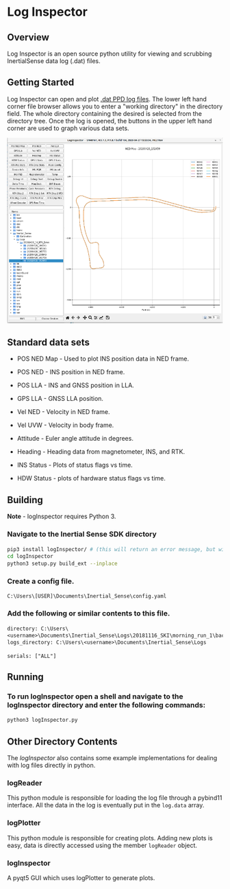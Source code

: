# Log Inspector

## Overview
Log Inspector is an open source python utility for viewing and scrubbing InertialSense data log (.dat) files.

## Getting Started
Log Inspector can open and plot [.dat PPD log files](../../logging-plotting/data_logging/#logging-ppd-in-evaltool). The lower left hand corner file browser allows you to enter a "working directory" in the directory field. The whole directory containing the desired is selected from the directory tree.
Once the log is opened, the buttons in the upper left hand corner are used to graph various data sets.


![NED Map](../images/NEDMap.png "NED Map")

## Standard data sets

* POS NED Map - Used to plot INS position data in NED frame.

* POS NED - INS position in NED frame.

* POS LLA - INS and GNSS position in LLA.

* GPS LLA - GNSS LLA position.

* Vel NED - Velocity in NED frame.

* Vel UVW - Velocity in body frame.

* Attitude - Euler angle attitude in degrees.

* Heading - Heading data from magnetometer, INS, and RTK.

* INS Status - Plots of status flags vs time.

* HDW Status - plots of hardware status flags vs time.

## Building

**Note** - logInspector requires Python 3.

### Navigate to the Inertial Sense SDK directory

``` bash
pip3 install logInspector/ # (this will return an error message, but will install all the dependencies you need)
cd logInspector
python3 setup.py build_ext --inplace
```

### Create a config file.

```
C:\Users\[USER]\Documents\Inertial_Sense\config.yaml
```

### Add the following or similar contents to this file.

```
directory: C:\Users\<username>\Documents\Inertial_Sense\Logs\20181116_SKI\morning_run_1\back\20181116_175352
logs_directory: C:\Users\<username>\Documents\Inertial_Sense\Logs

serials: ["ALL"]
```

## Running

### To run logInspector open a shell and navigate to the logInspector directory and enter the following commands:
``` bash
python3 logInspector.py
```

## Other Directory Contents
The *logInspector* also contains some example implementations for dealing with log files directly in python.

### logReader
This python module is responsible for loading the log file through a pybind11 interface.   All the data in the log is eventually put in the `log.data` array.

### logPlotter
This python module is responsible for creating plots.  Adding new plots is easy, data is directly accessed using the member `logReader` object.

### logInspector
A pyqt5 GUI which uses logPlotter to generate plots.

